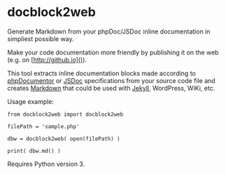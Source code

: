 docblock2web
===

Generate Markdown from your phpDoc/JSDoc inline documentation in simpliest possible way.

Make your code documentation more friendly by publishing it on the web (e.g. on [http://github.io]()).

This tool extracts inline documentation blocks made according to [phpDocumentor](https://www.phpdoc.org) or [JSDoc](http://usejsdoc.org) specifications from your source code file and creates [Markdown](https://daringfireball.net/projects/markdown/syntax) that could be used with [Jekyll](https://jekyllrb.com), WordPress, WiKi, etc.

Usage example:
```
from docblock2web import docblock2web

filePath = 'sample.php' 

dbw = docblock2web( open(filePath) )

print( dbw.md() )
```

Requires Python version 3.

